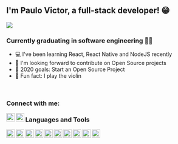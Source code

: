## I'm Paulo Victor, a full-stack developer! 😁

<img src="https://giphy.com/gifs/26tn33aiTi1jkl6H6/html5" />

<br />

### Currently graduating in software engineering 👨‍🎓
- 💻 I've been learning React, React Native and NodeJS recently
- 🤝 I'm looking forward to contribute on Open Source projects
- 🎯 2020 goals: Start an Open Source Project
- 🎻 Fun fact: I play the violin

<br />

### Connect with me:
[<img align="left" alt="LinkedIn" width="22px" src="https://cdn.jsdelivr.net/npm/simple-icons@v3/icons/linkedin.svg" />][LinkedIn]
[<img align="left" alt="Instagram" width="22px" src="https://cdn.jsdelivr.net/npm/simple-icons@v3/icons/instagram.svg" />][instagram]

### Languages and Tools

[<img align="left" alt="React" width="22px" src="" />][react]

[<img align="left" alt="React Native" width="22px" src="" />][react native]

[<img align="left" alt="NodeJS" width="22px" src="" />][nodejs]

[<img align="left" alt="Docker" width="22px" src="" />][docker]

[<img align="left" alt="TypeORM" width="22px" src="" />][Typeorm]

[<img align="left" alt="PostgreSQL" width="22px" src="" />][postgres]

[<img align="left" alt="MongoDB" width="22px" src="" />][mongodb]

[<img align="left" alt="Redis" width="22px" src="" />][redis]

[<img align="left" alt="JWT" width="22px" src="" />][JWT]

[<img align="left" alt="Styled-Components" width="22px" src="" />][styledcomponents]





[instagram]: <https://www.instagram.com/twistershark>
[linkedin]: <https://www.linkedin.com/in/paulovictorsilva/>
[react]: <https://reactjs.org/>
[react native]: <https://reactnative.dev/>
[nodejs]: <https://nodejs.org/en/>
[docker]: <https://www.docker.com/>
[Typeorm]: <https://typeorm.io/#/>
[postgres]: <https://www.postgresql.org/>
[mongodb]: <https://www.mongodb.com/>
[redis]: <https://redis.io/>
[JWT]: <https://jwt.io/>
[styledcomponents]: <https://styled-components.com/>
